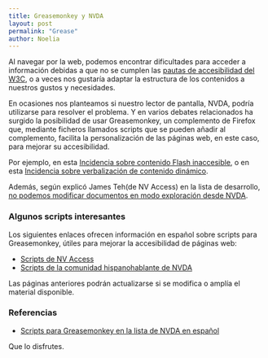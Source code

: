 ```yaml
---
title: Greasemonkey y NVDA
layout: post
permalink: "Grease"
author: Noelia
---
```


Al navegar por la web, podemos encontrar dificultades para acceder a información debidas a que no se cumplen las [pautas de accesibilidad del W3C](http://www.sidar.org/traducciones/wcag20/es/), o a veces nos gustaría adaptar la estructura de los contenidos a nuestros gustos y necesidades.

En ocasiones nos planteamos si nuestro lector de pantalla, NVDA, podría utilizarse para resolver el problema. Y en varios debates relacionados ha surgido la posibilidad de usar Greasemonkey, un complemento de Firefox que, mediante ficheros llamados scripts que se pueden añadir al complemento, facilita la personalización de las páginas web, en este caso, para mejorar su accesibilidad.

Por ejemplo, en esta [Incidencia sobre contenido Flash inaccesible](https://github.com/nvaccess/nvda/issues/750), o en esta [Incidencia sobre verbalización de contenido dinámico](https://github.com/nvaccess/nvda/issues/2934).

Además, según explicó James Teh(de NV Access) en la lista de desarrollo, [no podemos modificar documentos en modo exploración desde NVDA](http://nabble.nvda-project.org/How-can-invisible-objects-be-hidden-in-Azardi-td40083.html).

### Algunos scripts interesantes

Los siguientes enlaces ofrecen información en español sobre scripts para Greasemonkey, útiles para mejorar la accesibilidad de páginas web:

- [Scripts de NV Access](https://nvdaes.github.io/axSGrease)
- [Scripts de la comunidad hispanohablante de NVDA](https://nvdaes.github.io/esAxSGrease)

Las páginas anteriores podrán actualizarse si se modifica o amplía el material disponible.

### Referencias

- [Scripts para Greasemonkey en la lista de NVDA en español](https://es.groups.yahoo.com/neo/groups/nvdaespanol/conversations/topics/27910;_ylc=X3oDMTM3MHFsdmUxBF9TAzk3NDkwNDYzBGdycElkAzU1MTg2NzQxBGdycHNwSWQDMTY2MDM5NjA5NQRtc2dJZAMyODc4NARzZWMDZnRyBHNsawN2dHBjBHN0aW1lAzE0OTU1NDIxOTUEdHBjSWQDMjc5MTA-)

Que lo disfrutes.
